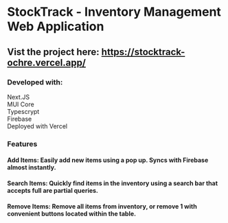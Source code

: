 # StockTrack - Inventory Management Web Application

## Vist the project here: https://stocktrack-ochre.vercel.app/

### Developed with:
Next.JS<br>
MUI Core<br>
Typescrypt <br>
Firebase <br>
Deployed with Vercel<br>

### Features
#### Add Items: Easily add new items using a pop up. Syncs with Firebase almost instantly. <br>
#### Search Items: Quickly find items in the inventory using a search bar that accepts full are partial queries. <br>
#### Remove Items: Remove all items from inventory, or remove 1 with convenient buttons located within the table.<br>
